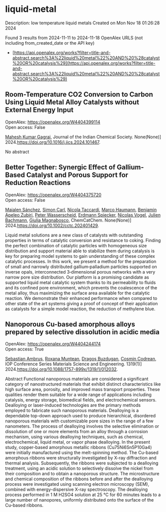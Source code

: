 # liquid-metal
Description: low temperature liquid metals
Created on Mon Nov 18 01:26:28 2024

Found 3 results from 2024-11-11 to 2024-11-18
OpenAlex URLS (not including from_created_date or the API key)
- [https://api.openalex.org/works?filter=title-and-abstract.search%3A%22liquid%20metal%22%20AND%20%28catalyst%20OR%20catalysis%29](https://api.openalex.org/works?filter=title-and-abstract.search%3A%22liquid%20metal%22%20AND%20%28catalyst%20OR%20catalysis%29)

## Room-Temperature CO2 Conversion to Carbon Using Liquid Metal Alloy Catalysts without External Energy Input   

OpenAlex: https://openalex.org/W4404399114    
Open access: False
    
[Mahesh Kumar Gagrai](https://openalex.org/A5047299189), Journal of the Indian Chemical Society. None(None)] 2024.https://doi.org/10.1016/j.jics.2024.101467.
    
No abstract    

    

## Better Together: Synergic Effect of Gallium‐Based Catalyst and Porous Support for Reduction Reactions   

OpenAlex: https://openalex.org/W4404375720    
Open access: False
    
[Maialen Sánchez](https://openalex.org/A5103511840), [Simon Carl](https://openalex.org/A5090479714), [Nicola Taccardi](https://openalex.org/A5001718718), [Marco Haumann](https://openalex.org/A5040845269), [Benjamin Apeleo Zubiri](https://openalex.org/A5046935930), [Peter Wasserscheid](https://openalex.org/A5039726667), [Erdmann Spiecker](https://openalex.org/A5062733366), [Nicolas Vogel](https://openalex.org/A5090374920), [Julien Bachmann](https://openalex.org/A5002887494), [Giulia Magnabosco](https://openalex.org/A5025433382), ChemCatChem. None(None)] 2024.https://doi.org/10.1002/cctc.202401429.
    
Liquid metal solutions are a new class of catalysts with outstanding properties in terms of catalytic conversion and resistance to coking. Finding the perfect combination of catalytic particles with homogeneous size distribution and support material able to stabilize them during catalysis is key for preparing model systems to gain understanding of these complex catalytic processes. In this work, we present a method for the preparation of small and narrowly distributed gallium‐palladium particles supported on inverse opals, interconnected 3‐dimensional porous networks with a very narrow pore size distribution. Our platform is a promising candidate as supported liquid metal catalytic system thanks to its permeability to fluids and its confined pore environment, which prevents the coalescence of the metal alloy, thus maximizing the surface area available for the catalytic reaction. We demonstrate their enhanced performance when compared to other state of the art systems giving a proof of concept of their application as catalysts for a simple model reaction, the reduction of methylene blue.    

    

## Nanoporous Cu-based amorphous alloys prepared by selective dissolution in acidic media   

OpenAlex: https://openalex.org/W4404244174    
Open access: True
    
[Sebastian Ambruş](https://openalex.org/A5005293169), [Roxana Muntean](https://openalex.org/A5004837368), [Dragoş Buzdugan](https://openalex.org/A5089831717), [Cosmin Codrean](https://openalex.org/A5011823190), IOP Conference Series Materials Science and Engineering. 1319(1)] 2024.https://doi.org/10.1088/1757-899x/1319/1/012032.
    
Abstract Functional nanoporous materials are considered a significant category of nanostructured materials that exhibit distinct characteristics like high surface area, porosity, and improved mass transport properties. These qualities render them suitable for a wide range of applications including catalysis, energy storage, biomedical fields, and electrochemical sensors. Dealloying or laser-induced technologies are the primary methods employed to fabricate such nanoporous materials. Dealloying is a dependable top-down approach used to produce hierarchical, disordered nanoporous materials with customizable pore sizes in the range of a few nanometers. The process of dealloying involves the selective elimination or dissolution of one or more elements from an alloy through a corrosion mechanism, using various dealloying techniques, such as chemical, electrochemical, liquid metal, or vapor phase dealloying. In the present study, copper-based amorphous metallic ribbons (Cu75Ni6Sn5P10Ga4) were initially manufactured using the melt-spinning method. The Cu-based amorphous ribbons were structurally investigated by X-ray diffraction and thermal analysis. Subsequently, the ribbons were subjected to a dealloying treatment, using an acidic solution to selectively dissolve the nickel from their composition and to obtain a nanoporous structure. The microstructure and chemical composition of the ribbons before and after the dealloying process were investigated using scanning electron microscopy (SEM), combined with energy-dispersive X-ray spectroscopy. The dealloying process performed in 1 M H2SO4 solution at 25 °C for 60 minutes leads to a large number of nanopores, uniformly distributed onto the surface of the Cu-based ribbons.    

    
